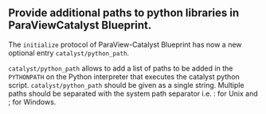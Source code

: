 ## Provide additional paths to python libraries in ParaViewCatalyst Blueprint.

The `initialize` protocol of ParaView-Catalyst Blueprint has now a new optional
entry `catalyst/python_path`.

`catalyst/python_path` allows to add a list of
paths to be added in the `PYTHONPATH` on the Python interpreter that executes
the catalyst python script.
`catalyst/python_path` should be given as a single string.
Multiple paths should be separated with the system path separator i.e. : for
Unix and ; for Windows.
